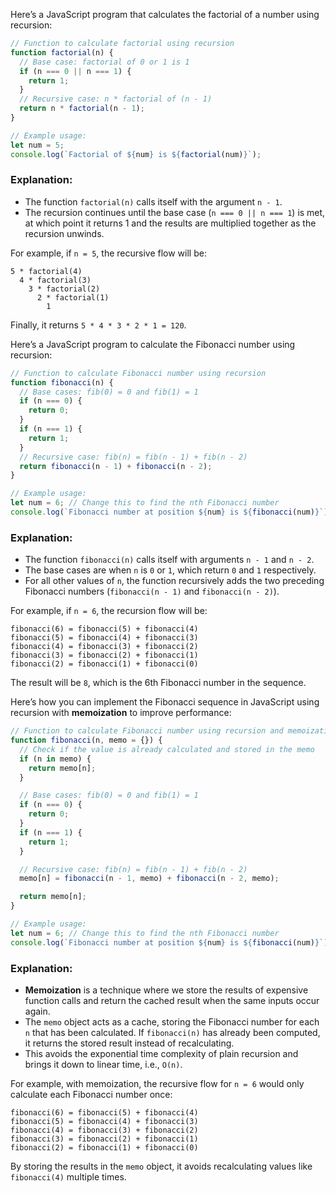 Here’s a JavaScript program that calculates the factorial of a number using recursion:

```javascript
// Function to calculate factorial using recursion
function factorial(n) {
  // Base case: factorial of 0 or 1 is 1
  if (n === 0 || n === 1) {
    return 1;
  }
  // Recursive case: n * factorial of (n - 1)
  return n * factorial(n - 1);
}

// Example usage:
let num = 5;
console.log(`Factorial of ${num} is ${factorial(num)}`);
```

### Explanation:

- The function `factorial(n)` calls itself with the argument `n - 1`.
- The recursion continues until the base case (`n === 0 || n === 1`) is met, at which point it returns 1 and the results are multiplied together as the recursion unwinds.

For example, if `n = 5`, the recursive flow will be:

```
5 * factorial(4)
  4 * factorial(3)
    3 * factorial(2)
      2 * factorial(1)
        1
```

Finally, it returns `5 * 4 * 3 * 2 * 1 = 120`.

Here’s a JavaScript program to calculate the Fibonacci number using recursion:

```javascript
// Function to calculate Fibonacci number using recursion
function fibonacci(n) {
  // Base cases: fib(0) = 0 and fib(1) = 1
  if (n === 0) {
    return 0;
  }
  if (n === 1) {
    return 1;
  }
  // Recursive case: fib(n) = fib(n - 1) + fib(n - 2)
  return fibonacci(n - 1) + fibonacci(n - 2);
}

// Example usage:
let num = 6; // Change this to find the nth Fibonacci number
console.log(`Fibonacci number at position ${num} is ${fibonacci(num)}`);
```

### Explanation:

- The function `fibonacci(n)` calls itself with arguments `n - 1` and `n - 2`.
- The base cases are when `n` is `0` or `1`, which return `0` and `1` respectively.
- For all other values of `n`, the function recursively adds the two preceding Fibonacci numbers (`fibonacci(n - 1)` and `fibonacci(n - 2)`).

For example, if `n = 6`, the recursion flow will be:

```
fibonacci(6) = fibonacci(5) + fibonacci(4)
fibonacci(5) = fibonacci(4) + fibonacci(3)
fibonacci(4) = fibonacci(3) + fibonacci(2)
fibonacci(3) = fibonacci(2) + fibonacci(1)
fibonacci(2) = fibonacci(1) + fibonacci(0)
```

The result will be `8`, which is the 6th Fibonacci number in the sequence.

Here’s how you can implement the Fibonacci sequence in JavaScript using recursion with **memoization** to improve performance:

```javascript
// Function to calculate Fibonacci number using recursion and memoization
function fibonacci(n, memo = {}) {
  // Check if the value is already calculated and stored in the memo
  if (n in memo) {
    return memo[n];
  }

  // Base cases: fib(0) = 0 and fib(1) = 1
  if (n === 0) {
    return 0;
  }
  if (n === 1) {
    return 1;
  }

  // Recursive case: fib(n) = fib(n - 1) + fib(n - 2)
  memo[n] = fibonacci(n - 1, memo) + fibonacci(n - 2, memo);

  return memo[n];
}

// Example usage:
let num = 6; // Change this to find the nth Fibonacci number
console.log(`Fibonacci number at position ${num} is ${fibonacci(num)}`);
```

### Explanation:

- **Memoization** is a technique where we store the results of expensive function calls and return the cached result when the same inputs occur again.
- The `memo` object acts as a cache, storing the Fibonacci number for each `n` that has been calculated. If `fibonacci(n)` has already been computed, it returns the stored result instead of recalculating.
- This avoids the exponential time complexity of plain recursion and brings it down to linear time, i.e., `O(n)`.

For example, with memoization, the recursive flow for `n = 6` would only calculate each Fibonacci number once:

```
fibonacci(6) = fibonacci(5) + fibonacci(4)
fibonacci(5) = fibonacci(4) + fibonacci(3)
fibonacci(4) = fibonacci(3) + fibonacci(2)
fibonacci(3) = fibonacci(2) + fibonacci(1)
fibonacci(2) = fibonacci(1) + fibonacci(0)
```

By storing the results in the `memo` object, it avoids recalculating values like `fibonacci(4)` multiple times.
